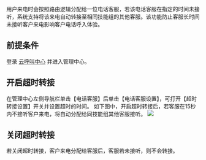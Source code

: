 用户来电时会按照路由逻辑分配给一位电话客服，若该电话客服在指定的时间未接听，系统支持将该来电自动转接至相同技能组的其他客服。该功能防止客服长时间未接听客户来电影响客户电话呼入体验。
## 前提条件
登录 [云呼叫中心](https://tccc.qcloud.com/login) 并进入管理中心。
## 开启超时转接
在管理中心左侧导航栏单击【电话客服】后单击【电话客服设置】，可打开【超时转接设置】开关并设置超时的时间。
如下图中，开启超时转接后，若客服在15秒内不接听客户来电，将自动分配给同技能组其他客服接听。
![](https://main.qcloudimg.com/raw/4d911e120403ed9eb67306571dd2d949.png)
## 关闭超时转接
若关闭超时转接，客户来电分配给客服后，客服若未接听，则不会转接。

